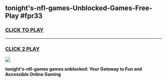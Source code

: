 
## tonight's-nfl-games-Unblocked-Games-Free-Play #fpr33
<h3>
<a href="https://us.freeplayer.one?title=tonight's-nfl-games&ref=9M">CLICK TO PLAY</a></h3>
<hr>

<h3>
<a href="https://us.freeplayer.one?title=tonight's-nfl-games&ref=9M">CLICK 2 PLAY</a>
  
</h3>

<a href="https://us.freeplayer.one?title=tonight's-nfl-games&ref=9M"><img src="https://clearcache.store/games.png"></a>


**tonight's-nfl-games games unblocked: Your Gateway to Fun and Accessible Online Gaming**
